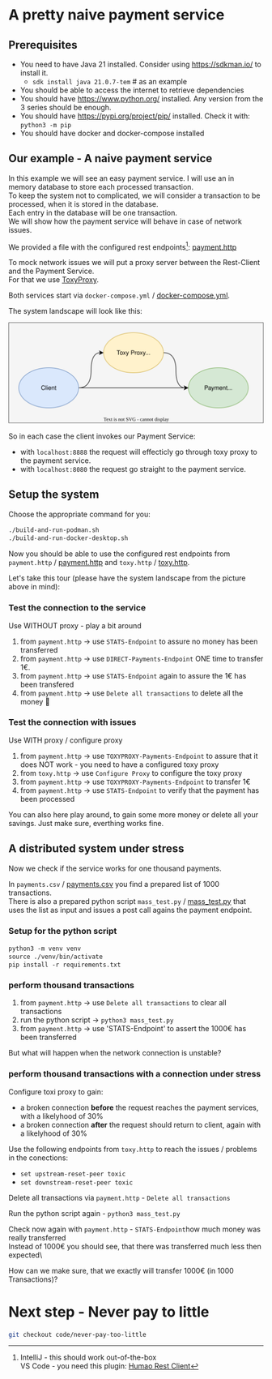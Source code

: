 # A pretty naive payment service

## Prerequisites

* You need to have Java 21 installed. Consider using https://sdkman.io/ to install it.
  * `sdk install java 21.0.7-tem` # as an example
* You should be able to access the internet to retrieve dependencies
* You should have https://www.python.org/ installed. Any version from the 3 series should be enough.
* You should have https://pypi.org/project/pip/ installed. Check it with: `python3 -m pip`
* You should have docker and docker-compose installed

## Our example - A naive payment service

In this example we will see an easy payment service. I will use an in memory database to store each processed transaction.\
To keep the system not to complicated, we will consider a transaction to be processed, when it is stored in the database.\
Each entry in the database will be one transaction.\
We will show how the payment service will behave in case of network issues.

We provided a file with the configured rest endpoints[^1]: [payment.http](https://github.com/in-der-kothe/exactly-once-semantics/blob/code/naive-payment-system/payment.http)

To mock network issues we will put a proxy server between the Rest-Client and the Payment Service.\
For that we use [ToxyProxy](https://github.com/Shopify/toxiproxy).

Both services start via `docker-compose.yml` / [docker-compose.yml](https://github.com/in-der-kothe/exactly-once-semantics/blob/code/naive-payment-system/docker-compose.yml).

The system landscape will look like this:

![image](architecture.svg)

So in each case the client invokes our Payment Service:
 - with `localhost:8888` the request will effecticly go through toxy proxy to the payment service.
 - with `localhost:8080` the request go straight to the payment service.

## Setup the system
Choose the appropriate command for you:
```bash
./build-and-run-podman.sh
./build-and-run-docker-desktop.sh
```

Now you should be able to use the configured rest endpoints from `payment.http` / [payment.http](https://github.com/in-der-kothe/exactly-once-semantics/blob/code/naive-payment-system/payment.http) and `toxy.http` / [toxy.http](https://github.com/in-der-kothe/exactly-once-semantics/blob/code/naive-payment-system/toxy.http).

Let's take this tour (please have the system landscape from the picture above in mind):

### Test the connection to the service
Use WITHOUT proxy - play a bit around
1. from `payment.http` -> use `STATS-Endpoint` to assure no money has been transferred
2. from `payment.http` -> use `DIRECT-Payments-Endpoint` ONE time to transfer 1€.
3. from `payment.http` -> use `STATS-Endpoint` again to assure the 1€ has been transfered
4. from `payment.http` -> use `Delete all transactions` to delete all the money :money_with_wings:

### Test the connection with issues
Use WITH proxy / configure proxy
1. from `payment.http` -> use `TOXYPROXY-Payments-Endpoint` to assure that it does NOT work - you need to have a configured toxy proxy
2. from `toxy.http` -> use `Configure Proxy` to configure the toxy proxy 
3. from `payment.http` -> use `TOXYPROXY-Payments-Endpoint` to transfer 1€
4. from `payment.http` -> use `STATS-Endpoint` to verify that the payment has been processed

You can also here play around, to gain some more money or delete all your savings. Just make sure, everthing works fine.

## A distributed system under stress
Now we check if the service works for one thousand payments.

In `payments.csv` / [payments.csv](https://github.com/in-der-kothe/exactly-once-semantics/blob/code/naive-payment-system/payments.csv) you find a prepared list of 1000 transactions.\
There is also a prepared python script `mass_test.py` / [mass_test.py](https://github.com/in-der-kothe/exactly-once-semantics/blob/code/naive-payment-system/mass_test.py) that uses the list as input and issues a post call agains the payment endpoint.

### Setup for the python script
```
python3 -m venv venv
source ./venv/bin/activate
pip install -r requirements.txt
```

### perform thousand transactions
1. from `payment.http` -> use `Delete all transactions` to clear all transactions
2. run the python script -> `python3 mass_test.py`
3. from `payment.http` -> use 'STATS-Endpoint' to assert the 1000€ has been transferred

But what will happen when the network connection is unstable?

### perform thousand transactions with a connection under stress
Configure toxi proxy to gain:
  - a broken connection **before** the request reaches the payment services, with a likelyhood of 30%
  - a broken connection **after** the request should return to client, again with a likelyhood of 30%

Use the following endpoints from `toxy.http` to reach the issues / problems in the conections:
  - `set upstream-reset-peer toxic`
  - `set downstream-reset-peer toxic`

Delete all transactions via `payment.http` - `Delete all transactions`

Run the python script again - `python3 mass_test.py`
  
Check now again with `payment.http` - `STATS-Endpoint`how much money was really transferred\
Instead of 1000€ you should see, that there was transferred much less then expected\

How can we make sure, that we exactly will transfer 1000€ (in 1000 Transactions)?

# Next step - Never pay to little
```bash
git checkout code/never-pay-too-little
```

[^1]: IntelliJ - this should work out-of-the-box\
VS Code - you need this plugin: [Humao Rest Client](https://marketplace.visualstudio.com/items?itemName=humao.rest-client)
